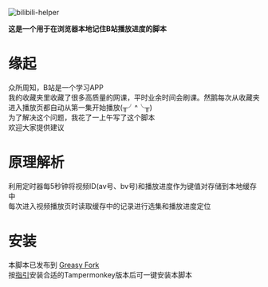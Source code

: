 ![bilibili-helper](https://socialify.git.ci/yungyu16/bilibili-helper/image?description=1&descriptionEditable=Bilibili%E5%88%B7%E8%AF%BE%E7%9C%8B%E7%89%87%E5%B0%8F%E5%8A%A9%E6%89%8B&language=1&logo=https%3A%2F%2Fraw.githubusercontent.com%2Fyungyu16%2Fcdn%2Fmaster%2Favatar.png&owner=1&theme=Light)

**这是一个用于在浏览器本地记住B站播放进度的脚本**

# 缘起
众所周知，B站是一个学习APP   
我的收藏夹里收藏了很多高质量的网课，平时业余时间会刷课。然鹅每次从收藏夹进入播放页都自动从第一集开始播放(╥╯^╰╥)    
为了解决这个问题，我花了一上午写了这个脚本    
欢迎大家提供建议

# 原理解析
利用定时器每5秒钟将视频ID(av号、bv号)和播放进度作为键值对存储到本地缓存中   
每次进入视频播放页时读取缓存中的记录进行选集和播放进度定位

# 安装
本脚本已发布到 [Greasy Fork](https://greasyfork.org/zh-CN/scripts/416450-bilibili%E8%AE%B0%E4%BD%8F%E6%92%AD%E6%94%BE%E8%BF%9B%E5%BA%A6)    
按[指引](http://www.tampermonkey.net/)安装合适的Tampermonkey版本后可一键安装本脚本


